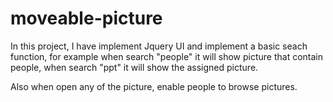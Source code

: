 # moveable-picture

In this project, I have implement Jquery UI and implement a basic seach function, for example when search "people" it will show 
picture that contain people, when search "ppt" it will show the assigned picture.

Also when open any of the picture, enable people to browse pictures.
